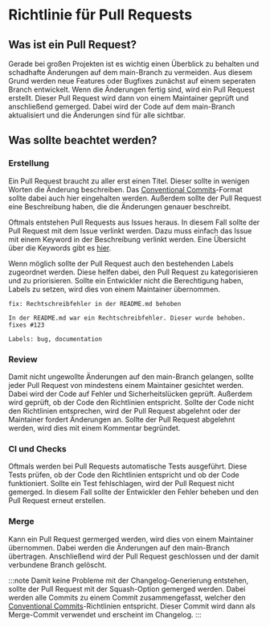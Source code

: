 # Richtlinie für Pull Requests

## Was ist ein Pull Request?

Gerade bei großen Projekten ist es wichtig einen Überblick zu behalten und schadhafte Änderungen auf dem main-Branch zu vermeiden. Aus diesem Grund werden neue Features oder Bugfixes zunächst auf einem seperaten Branch entwickelt. Wenn die Änderungen fertig sind, wird ein Pull Request erstellt. Dieser Pull Request wird dann von einem Maintainer geprüft und anschließend gemerged. Dabei wird der Code auf dem main-Branch aktualisiert und die Änderungen sind für alle sichtbar.

## Was sollte beachtet werden?

### Erstellung

Ein Pull Request braucht zu aller erst einen Titel. Dieser sollte in wenigen Worten die Änderung beschreiben. Das [Conventional Commits](commits)-Format sollte dabei auch hier eingehalten werden. Außerdem sollte der Pull Request eine Beschreibung haben, die die Änderungen genauer beschreibt.

Oftmals entstehen Pull Requests aus Issues heraus. In diesem Fall sollte der Pull Request mit dem Issue verlinkt werden. Dazu muss einfach das Issue mit einem Keyword in der Beschreibung verlinkt werden. Eine Übersicht über die Keywords gibt es [hier](https://docs.github.com/en/github/managing-your-work-on-github/linking-a-pull-request-to-an-issue).

Wenn möglich sollte der Pull Request auch den bestehenden Labels zugeordnet werden. Diese helfen dabei, den Pull Request zu kategorisieren und zu priorisieren. Sollte ein Entwickler nicht die Berechtigung haben, Labels zu setzen, wird dies von einem Maintainer übernommen.

```
fix: Rechtschreibfehler in der README.md behoben

In der README.md war ein Rechtschreibfehler. Dieser wurde behoben.
fixes #123

Labels: bug, documentation
```

### Review

Damit nicht ungewollte Änderungen auf den main-Branch gelangen, sollte jeder Pull Request von mindestens einem Maintainer gesichtet werden. Dabei wird der Code auf Fehler und Sicherheitslücken geprüft. Außerdem wird geprüft, ob der Code den Richtlinien entspricht. Sollte der Code nicht den Richtlinien entsprechen, wird der Pull Request abgelehnt oder der Maintainer fordert Änderungen an. Sollte der Pull Request abgelehnt werden, wird dies mit einem Kommentar begründet.

### CI und Checks

Oftmals werden bei Pull Requests automatische Tests ausgeführt. Diese Tests prüfen, ob der Code den Richtlinien entspricht und ob der Code funktioniert. Sollte ein Test fehlschlagen, wird der Pull Request nicht gemerged. In diesem Fall sollte der Entwickler den Fehler beheben und den Pull Request erneut erstellen.

### Merge

Kann ein Pull Request germerged werden, wird dies von einem Maintainer übernommen. Dabei werden die Änderungen auf den main-Branch übertragen. Anschließend wird der Pull Request geschlossen und der damit verbundene Branch gelöscht.

:::note
Damit keine Probleme mit der Changelog-Generierung entstehen, sollte der Pull Request mit der Squash-Option gemerged werden. Dabei werden alle Commits zu einem Commit zusammengefasst, welcher den [Conventional Commits](commits)-Richtlinien entspricht.
Dieser Commit wird dann als Merge-Commit verwendet und erscheint im Changelog.
:::
